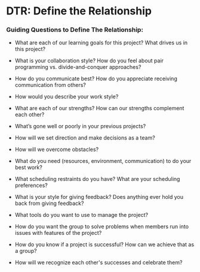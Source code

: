# DTR: Define the Relationship

### Guiding Questions to Define The Relationship:

* What are each of our learning goals for this project? What drives us in this project?

* What is your collaboration style? How do you feel about pair programming vs. divide-and-conquer approaches?

* How do you communicate best? How do you appreciate receiving communication from others?

* How would you describe your work style?

* What are each of our strengths? How can our strengths complement each other?

* What’s gone well or poorly in your previous projects?

* How will we set direction and make decisions as a team?

* How will we overcome obstacles?

* What do you need (resources, environment, communication) to do your best work?

* What scheduling restraints do you have? What are your scheduling preferences?

* What is your style for giving feedback? Does anything ever hold you back from giving feedback?

* What tools do you want to use to manage the project?

* How do you want the group to solve problems when members run into issues with features of the project?

* How do you know if a project is successful? How can we achieve that as a group?

* How will we recognize each other's successes and celebrate them?
